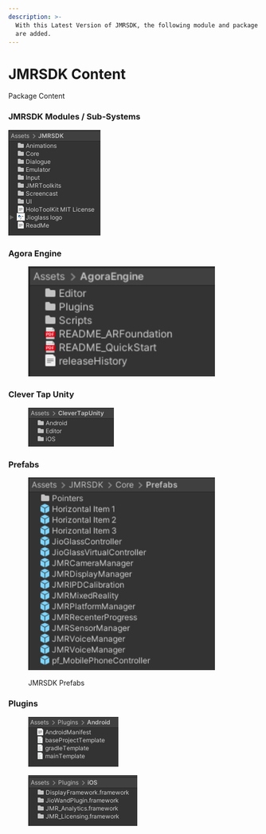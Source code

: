 ```yaml
---
description: >-
  With this Latest Version of JMRSDK, the following module and package contents
  are added.
---
```


# JMRSDK Content

Package Content

### JMRSDK Modules / Sub-Systems

<div align="left"><img src="../.gitbook/assets/Unity_CEvQ4bDcJ1.png" alt="JMRSDK Folder Structure"></div>

### Agora Engine&#x20;

<div align="left"><figure><img src="../.gitbook/assets/Unity_ZfgClY6EX3.png" alt="" width="375"><figcaption></figcaption></figure></div>

### Clever Tap Unity

<div align="left"><figure><img src="../.gitbook/assets/image (145).png" alt=""><figcaption></figcaption></figure></div>

### Prefabs

<div align="left"><figure><img src="../.gitbook/assets/Unity_1kTFMGnyJG (1).png" alt="" width="375"><figcaption><p>JMRSDK Prefabs</p></figcaption></figure></div>

### Plugins

<div align="left"><figure><img src="../.gitbook/assets/image (146).png" alt=""><figcaption></figcaption></figure></div>

<div align="left"><figure><img src="../.gitbook/assets/image (148).png" alt=""><figcaption></figcaption></figure></div>
